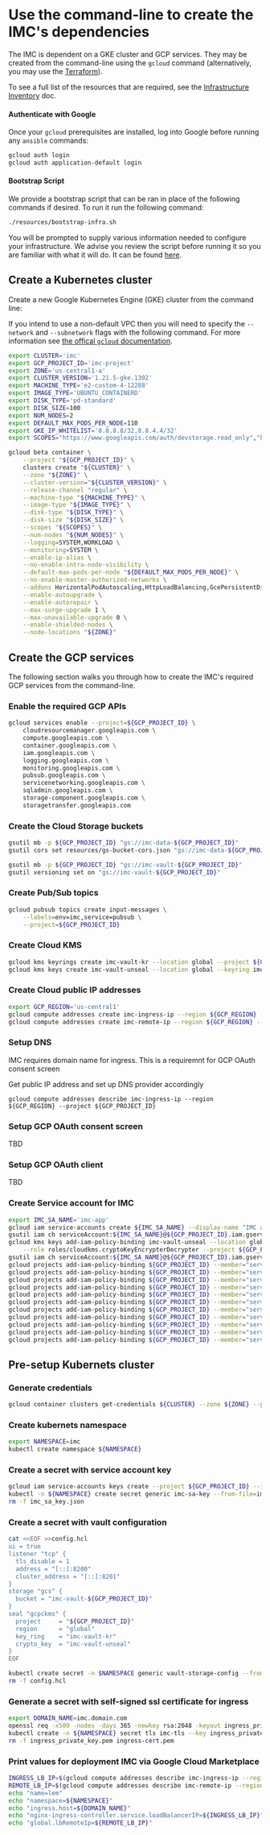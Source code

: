 # Use the command-line to create the IMC's dependencies

The IMC is dependent on a GKE cluster and GCP services. They may be created from the command-line using the `gcloud` command (alternatively, you may use the [Terraform](/docs/create-infra-from-terraform.md)).

To see a full list of the resources that are required, see the [Infrastructure Inventory](/docs/infra-inventory.md) doc.

#### Authenticate with Google

Once your `gcloud` prerequisites are installed, log into Google before running any `ansible` commands:

```sh
gcloud auth login
gcloud auth application-default login
```

#### Bootstrap Script

We provide a bootstrap script that can be ran in place of the following commands if desired. To run it run the following command:
```sh
./resources/bootstrap-infra.sh
```

You will be prompted to supply various information needed to configure your infrastructure. We advise you review the script before running it so you are familiar with what it will do. It can be found [here](../resources/bootstrap-infra.sh).


## Create a Kubernetes cluster

Create a new Google Kubernetes Engine (GKE) cluster from the command line:

If you intend to use a non-default VPC then you will need to specify the `--network` and `--subnetwork` flags with the following command. For more information see [the offical `gcloud` documentation](https://cloud.google.com/sdk/gcloud/reference/beta/container/clusters/create).

```sh
export CLUSTER='imc'
export GCP_PROJECT_ID='imc-project'
export ZONE='us-central1-a'
export CLUSTER_VERSION='1.21.5-gke.1302'
export MACHINE_TYPE='e2-custom-4-12288'
export IMAGE_TYPE='UBUNTU_CONTAINERD'
export DISK_TYPE='pd-standard'
export DISK_SIZE=100
export NUM_NODES=2
export DEFAULT_MAX_PODS_PER_NODE=110
export GKE_IP_WHITELIST='8.8.8.8/32,8.8.4.4/32'
export SCOPES="https://www.googleapis.com/auth/devstorage.read_only","https://www.googleapis.com/auth/logging.write","https://www.googleapis.com/auth/monitoring","https://www.googleapis.com/auth/servicecontrol","https://www.googleapis.com/auth/service.management.readonly","https://www.googleapis.com/auth/trace.append"

gcloud beta container \
    --project "${GCP_PROJECT_ID}" \
    clusters create "${CLUSTER}" \
    --zone "${ZONE}" \
    --cluster-version="${CLUSTER_VERSION}" \
    --release-channel "regular" \
    --machine-type "${MACHINE_TYPE}" \
    --image-type "${IMAGE_TYPE}" \
    --disk-type "${DISK_TYPE}" \
    --disk-size "${DISK_SIZE}" \
    --scopes "${SCOPES}" \
    --num-nodes "${NUM_NODES}" \
    --logging=SYSTEM,WORKLOAD \
    --monitoring=SYSTEM \
    --enable-ip-alias \
    --no-enable-intra-node-visibility \
    --default-max-pods-per-node "${DEFAULT_MAX_PODS_PER_NODE}" \
    --no-enable-master-authorized-networks \
    --addons HorizontalPodAutoscaling,HttpLoadBalancing,GcePersistentDiskCsiDriver \
    --enable-autoupgrade \
    --enable-autorepair \
    --max-surge-upgrade 1 \
    --max-unavailable-upgrade 0 \
    --enable-shielded-nodes \
    --node-locations "${ZONE}"
```

## Create the GCP services

The following section walks you through how to create the IMC's required GCP services from the command-line.

### Enable the required GCP APIs

```sh
gcloud services enable --project=${GCP_PROJECT_ID} \
    cloudresourcemanager.googleapis.com \
    compute.googleapis.com \
    container.googleapis.com \
    iam.googleapis.com \
    logging.googleapis.com \
    monitoring.googleapis.com \
    pubsub.googleapis.com \
    servicenetworking.googleapis.com \
    sqladmin.googleapis.com \
    storage-component.googleapis.com \
    storagetransfer.googleapis.com
```

### Create the Cloud Storage buckets

```sh
gsutil mb -p ${GCP_PROJECT_ID} "gs://imc-data-${GCP_PROJECT_ID}"
gsutil cors set resources/gs-bucket-cors.json "gs://imc-data-${GCP_PROJECT_ID}"

gsutil mb -p ${GCP_PROJECT_ID} "gs://imc-vault-${GCP_PROJECT_ID}"
gsutil versioning set on "gs://imc-vault-${GCP_PROJECT_ID}"
```

### Create Pub/Sub topics

```sh
gcloud pubsub topics create input-messages \
    --labels=env=imc,service=pubsub \
    --project=${GCP_PROJECT_ID}
```

### Create Cloud KMS

```sh
gcloud kms keyrings create imc-vault-kr --location global --project ${GCP_PROJECT_ID}
gcloud kms keys create imc-vault-unseal --location global --keyring imc-vault-kr --purpose encryption --project ${GCP_PROJECT_ID}
```

### Create Cloud public IP addresses

```sh
export GCP_REGION='us-central1'
gcloud compute addresses create imc-ingress-ip --region ${GCP_REGION} --project ${GCP_PROJECT_ID}
gcloud compute addresses create imc-remote-ip --region ${GCP_REGION} --project ${GCP_PROJECT_ID}
```

### Setup DNS

IMC requires domain name for ingress. This is a requiremnt for GCP OAuth consent screen

Get public IP address and set up DNS provider accordingly

```
gcloud compute addresses describe imc-ingress-ip --region ${GCP_REGION} --project ${GCP_PROJECT_ID}
```


### Setup GCP OAuth consent screen

TBD

### Setup GCP OAuth client

TBD

### Create Service account for IMC

```sh
export IMC_SA_NAME='imc-app'
gcloud iam service-accounts create ${IMC_SA_NAME} --display-name "IMC application service account" --project ${GCP_PROJECT_ID}
gsutil iam ch serviceAccount:${IMC_SA_NAME}@${GCP_PROJECT_ID}.iam.gserviceaccount.com:objectAdmin gs://imc-vault-${GCP_PROJECT_ID}
gcloud kms keys add-iam-policy-binding imc-vault-unseal --location global --keyring imc-vault-kr --member serviceAccount:${IMC_SA_NAME}@${GCP_PROJECT_ID}.iam.gserviceaccount.com \
    --role roles/cloudkms.cryptoKeyEncrypterDecrypter --project ${GCP_PROJECT_ID}
gsutil iam ch serviceAccount:${IMC_SA_NAME}@${GCP_PROJECT_ID}.iam.gserviceaccount.com:roles/storage.admin gs://imc-data-${GCP_PROJECT_ID}    
gcloud projects add-iam-policy-binding ${GCP_PROJECT_ID} --member="serviceAccount:${IMC_SA_NAME}@${GCP_PROJECT_ID}.iam.gserviceaccount.com" --role='roles/cloudiot.admin'
gcloud projects add-iam-policy-binding ${GCP_PROJECT_ID} --member="serviceAccount:${IMC_SA_NAME}@${GCP_PROJECT_ID}.iam.gserviceaccount.com" --role='roles/cloudsql.client'
gcloud projects add-iam-policy-binding ${GCP_PROJECT_ID} --member="serviceAccount:${IMC_SA_NAME}@${GCP_PROJECT_ID}.iam.gserviceaccount.com" --role='roles/pubsub.serviceAgent'
gcloud projects add-iam-policy-binding ${GCP_PROJECT_ID} --member="serviceAccount:${IMC_SA_NAME}@${GCP_PROJECT_ID}.iam.gserviceaccount.com" --role='roles/pubsub.admin'
gcloud projects add-iam-policy-binding ${GCP_PROJECT_ID} --member="serviceAccount:${IMC_SA_NAME}@${GCP_PROJECT_ID}.iam.gserviceaccount.com" --role='roles/secretmanager.secretAccessor'
gcloud projects add-iam-policy-binding ${GCP_PROJECT_ID} --member="serviceAccount:${IMC_SA_NAME}@${GCP_PROJECT_ID}.iam.gserviceaccount.com" --role='roles/iam.serviceAccountAdmin'
gcloud projects add-iam-policy-binding ${GCP_PROJECT_ID} --member="serviceAccount:${IMC_SA_NAME}@${GCP_PROJECT_ID}.iam.gserviceaccount.com" --role='roles/iam.serviceAccountKeyAdmin'
gcloud projects add-iam-policy-binding ${GCP_PROJECT_ID} --member="serviceAccount:${IMC_SA_NAME}@${GCP_PROJECT_ID}.iam.gserviceaccount.com" --role='roles/iam.serviceAccountTokenCreator'
gcloud projects add-iam-policy-binding ${GCP_PROJECT_ID} --member="serviceAccount:${IMC_SA_NAME}@${GCP_PROJECT_ID}.iam.gserviceaccount.com" --role='roles/viewer'
gcloud projects add-iam-policy-binding ${GCP_PROJECT_ID} --member="serviceAccount:${IMC_SA_NAME}@${GCP_PROJECT_ID}.iam.gserviceaccount.com" --role='roles/pubsub.publisher'
gcloud projects add-iam-policy-binding ${GCP_PROJECT_ID} --member="serviceAccount:${IMC_SA_NAME}@${GCP_PROJECT_ID}.iam.gserviceaccount.com" --role='roles/pubsub.subscriber'
```

## Pre-setup Kubernets cluster

### Generate credentials

```sh
gcloud container clusters get-credentials ${CLUSTER} --zone ${ZONE} --project ${GCP_PROJECT_ID}
```

### Create kubernets namespace

```sh
export NAMESPACE=imc
kubectl create namespace ${NAMESPACE}
```

### Create a secret with service account key

```sh
gcloud iam service-accounts keys create --project ${GCP_PROJECT_ID} --iam-account ${IMC_SA_NAME}@${GCP_PROJECT_ID}.iam.gserviceaccount.com imc_sa_key.json
kubectl -n ${NAMESPACE} create secret generic imc-sa-key --from-file=imc_sa_key.json
rm -f imc_sa_key.json
```

### Create a secret with vault configuration

```sh
cat <<EOF >>config.hcl
ui = true
listener "tcp" {
  tls_disable = 1
  address = "[::]:8200"
  cluster_address = "[::]:8201"
}
storage "gcs" {
  bucket = "imc-vault-${GCP_PROJECT_ID}"
}
seal "gcpckms" {
  project     = "${GCP_PROJECT_ID}"
  region      = "global"
  key_ring    = "imc-vault-kr"
  crypto_key  = "imc-vault-unseal"
}
EOF

kubectl create secret -n $NAMESPACE generic vault-storage-config --from-file=config.hcl
rm -f config.hcl
```

### Generate a secret with self-signed ssl certificate for ingress

```sh
export DOMAIN_NAME=imc.domain.com
openssl req -x509 -nodes -days 365 -newkey rsa:2048 -keyout ingress_private_key.pem  -out ingress-cert.pem -subj "/CN=${DOMAIN_NAME}/O=${DOMAIN_NAME}"
kubectl create -n ${NAMESPACE} secret tls imc-tls --key ingress_private_key.pem --cert ingress-cert.pem
rm -f ingress_private_key.pem ingress-cert.pem
```

### Print values for deployment IMC via Google Cloud Marketplace

```sh
INGRESS_LB_IP=$(gcloud compute addresses describe imc-ingress-ip --region ${GCP_REGION} --project ${GCP_PROJECT_ID} --format="value(address)")
REMOTE_LB_IP=$(gcloud compute addresses describe imc-remote-ip --region ${GCP_REGION} --project ${GCP_PROJECT_ID} --format="value(address)")
echo "name=lem"
echo "namespace=${NAMESPACE}"
echo "ingress.host=${DOMAIN_NAME}"
echo "nginx-ingress-controller.service.loadBalancerIP=${INGRESS_LB_IP}"
echo "global.lbRemoteIp=${REMOTE_LB_IP}"
```
